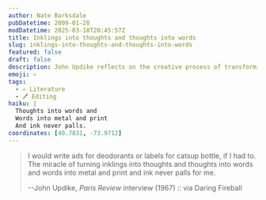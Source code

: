 ```yaml
---
author: Nate Barksdale
pubDatetime: 2009-01-28
modDatetime: 2025-03-18T20:45:57Z
title: Inklings into thoughts and thoughts into words
slug: inklings-into-thoughts-and-thoughts-into-words
featured: false
draft: false
description: John Updike reflects on the creative process of transforming thoughts into words and printed form.
emoji: ✍️
tags:
  - ✍️ Literature
  - 🖊️ Editing
haiku: |
  Thoughts into words and 
  Words into metal and print  
  And ink never palls.
coordinates: [40.7831, -73.9712]
---
```


> I would write ads for deodorants or labels for catsup bottle, if I had to. The miracle of turning inklings into thoughts and thoughts into words and words into metal and print and ink never palls for me.
>
> --John Updike, _Paris Review_ interview (1967) :: via Daring Fireball
